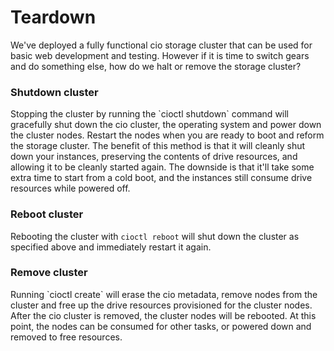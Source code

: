 # Teardown

We've deployed a fully functional cio storage cluster that can be used for basic web development and testing. However if it is time to switch gears and do something else, how do we halt or remove the storage cluster?

<h3>Shutdown cluster</h3>
Stopping the cluster by running the `cioctl shutdown` command will gracefully shut down the cio cluster, the operating system and power down the cluster nodes. Restart the nodes when you are ready to boot and reform the storage cluster. The benefit of this method is that it will cleanly shut down your instances, preserving the contents of drive resources, and allowing it to be cleanly started again. The downside is that it'll take some extra time to start from a cold boot, and the instances still consume drive resources while powered off.

<h3>Reboot cluster</h3>

Rebooting the cluster with `cioctl reboot` will shut down the cluster as specified above and immediately restart it again.

<h3>Remove cluster</h3>
Running `cioctl create` will erase the cio metadata, remove nodes from the cluster and free up the drive resources provisioned for the cluster nodes. After the cio cluster is removed, the cluster nodes will be rebooted. At this point, the nodes can be consumed for other tasks, or powered down and removed to free resources.
